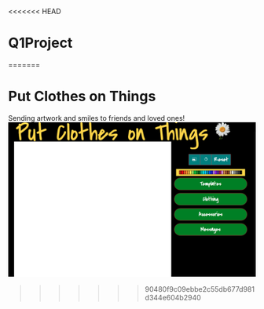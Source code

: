 <<<<<<< HEAD
# Q1Project
=======
# Put Clothes on Things

Sending artwork and smiles to friends and loved ones!
![landingpage](./assets/landing.png)
>>>>>>> 90480f9c09ebbe2c55db677d981d344e604b2940
